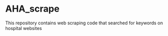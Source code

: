 # AHA_scrape
This repository contains web scraping code that searched for keywords on hospital websites
